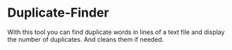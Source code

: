 # Duplicate-Finder
With this tool you can find duplicate words in lines of a text file and display the number of duplicates. And cleans them if needed.
